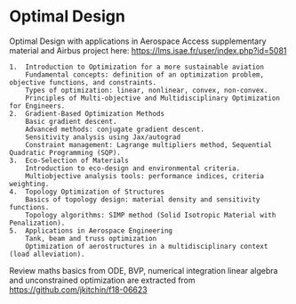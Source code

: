 # Optimal Design
Optimal Design with applications in Aerospace
Access supplementary material and Airbus project here: 
https://lms.isae.fr/user/index.php?id=5081


	1.	Introduction to Optimization for a more sustainable aviation
		Fundamental concepts: definition of an optimization problem, objective functions, and constraints.
		Types of optimization: linear, nonlinear, convex, non-convex.
		Principles of Multi-objective and Multidisciplinary Optimization for Engineers.
	2.	Gradient-Based Optimization Methods
		Basic gradient descent.
		Advanced methods: conjugate gradient descent.
  		Sensitivity analysis using Jax/autograd
		Constraint management: Lagrange multipliers method, Sequential Quadratic Programming (SQP).
	3.	Eco-Selection of Materials
		Introduction to eco-design and environmental criteria.
		Multiobjective analysis tools: performance indices, criteria weighting.
	4.	Topology Optimization of Structures
		Basics of topology design: material density and sensitivity functions.
		Topology algorithms: SIMP method (Solid Isotropic Material with Penalization).
	5.	Applications in Aerospace Engineering
 		Tank, beam and truss optimization
		Optimization of aerostructures in a multidisciplinary context (load alleviation).

  Review maths basics from ODE, BVP, numerical integration linear algebra and unconstrained optimization are extracted from https://github.com/jkitchin/f18-06623
  
